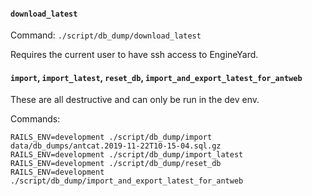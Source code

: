 #### `download_latest`

Command: `./script/db_dump/download_latest`

Requires the current user to have ssh access to EngineYard.

#### `import`, `import_latest`, `reset_db`, `import_and_export_latest_for_antweb`

These are all destructive and can only be run in the dev env.

Commands:
```
RAILS_ENV=development ./script/db_dump/import data/db_dumps/antcat.2019-11-22T10-15-04.sql.gz
RAILS_ENV=development ./script/db_dump/import_latest
RAILS_ENV=development ./script/db_dump/reset_db
RAILS_ENV=development ./script/db_dump/import_and_export_latest_for_antweb
```
